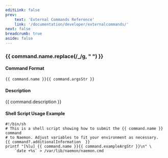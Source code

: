 ```yaml
---
editLink: false
prev:
    text: 'External Commands Reference'
    link: '/documentation/developer/externalcommands/'
next: false
breadcrumb: true
aside: false
---
```


<script setup>
const command = {"args":[{"name":"contact_name","type":"contact"},{"name":"value","type":"ulong"}],"name":"CHANGE_CONTACT_MODHATTR","description":"This command changes the modified host attributes value for the specified contact. Modified attributes values are used by Naemon to determine which object properties should be retained across program restarts. Thus, modifying the value of the attributes can affect data retention. This is an advanced option and should only be used by people who are intimately familiar with the data retention logic in Naemon.","classes":["contact"],"commandType":1,"argsStr":";contact_name;value","exampleArgStr":";naemonadmin;0"};
</script>

<h3>{{ command.name.replace(/_/g, " ") }}</h3>

#### Command Format

`{{ command.name }}{{ command.argsStr }}`

#### Description

{{ command.description }}

#### Shell Script Usage Example

```sh-vue
#!/bin/sh
# This is a shell script showing how to submit the {{ command.name }} command
# to Naemon. Adjust variables to fit your environment as necessary.
{{ command?.additionalInformation  }}
printf "[%lu] {{ command.name }}{{ command.exampleArgStr }}\n" \
    `date +%s` > /var/lib/naemon/naemon.cmd
```
